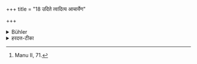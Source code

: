 +++
title = "18 उदिते त्वादित्य आचार्येण"

+++

<details><summary>Bühler</summary>

18. But when he meets his teacher after sunrise (coming for his lesson), he shall embrace (his feet). [^14] 


[^14]:  Manu II, 71.
</details>

<details><summary>हरदत्त-टीका</summary>

## सूत्रम्
उदिते त्वादित्य आचार्येण समेत्योपसंग्रहणम् ॥१८॥
### टिप्पनी
उदिते त्वादित्ये आचार्येण अध्ययनार्थं समेत्य वक्ष्यमाणेन विधिनोपसंग्रहणं कुर्यात् ॥ १८ ॥
</details>
